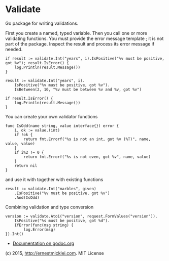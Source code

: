 Validate
========

Go package for writing validations.

First you create a named, typed variable.
Then you call one or more validating functions.
You must provide the error message template ; it is not part of the package.
Inspect the result and process its error message if needed.

	if result := validate.Int("years", i).IsPositive("%v must be positive, got %v"); result.IsError() {
		log.Println(result.Message())
	}	

	result := validate.Int("years", i).
		IsPositive("%v must be positive, got %v").
		IsBetween(2, 10, "%v must be between %v and %v, got %v")
		
	if result.IsError() {
		log.Println(result.Message())
	}

You can create your own validator functions

	func IsOdd(name string, value interface{}) error {
		i, ok := value.(int)
		if !ok {
			return fmt.Errorf("%s is not an int, got %v (%T)", name, value, value)
		}
		if i%2 != 0 {
			return fmt.Errorf("%s is not even, got %v", name, value)
		}
		return nil
	}
	
and use it with together with existing functions

	result := validate.Int("marbles", given)
		.IsPositive("%v must be positive, got %v")
		.And(IsOdd)
		
Combining validation and type conversion

	version := validate.Atoi("version", request.FormValues("version")).
		IsPositive("%s must be positive, got %d").
		IfError(func(msg string) {
			log.Error(msg)
	}).Int()	

- [Documentation on godoc.org](http://godoc.org/github.com/emicklei/validate)

(c) 2015, http://ernestmicklei.com. MIT License